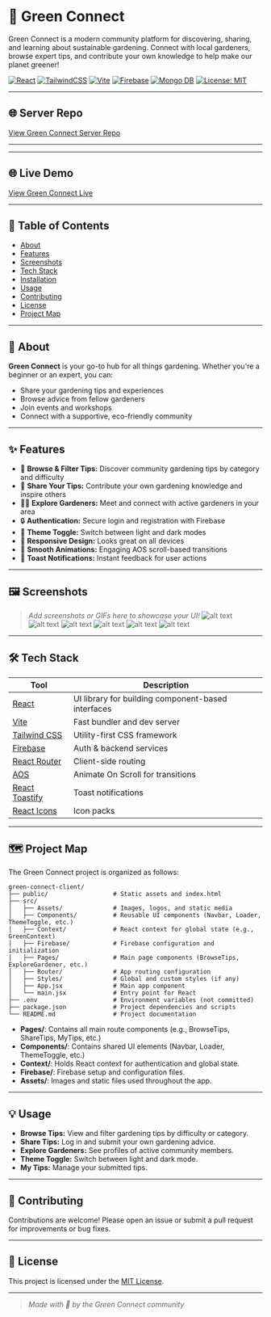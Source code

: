 # 🌱 Green Connect

Green Connect is a modern community platform for discovering, sharing, and learning about sustainable gardening. Connect with local gardeners, browse expert tips, and contribute your own knowledge to help make our planet greener!

[![React](https://img.shields.io/badge/React-19.x-61DAFB?logo=react)](https://reactjs.org/)
[![TailwindCSS](https://img.shields.io/badge/TailwindCSS-4.x-38B2AC?logo=tailwindcss)](https://tailwindcss.com/)
[![Vite](https://img.shields.io/badge/Vite-4.x-646CFF?logo=vite)](https://vitejs.dev/)
[![Firebase](https://img.shields.io/badge/Firebase-9.x-FFCA28?logo=firebase)](https://firebase.google.com/)
[![Mongo DB](https://img.shields.io/badge/MongoDB-6.6.x-38B2AC?logo=mongodb)](https://www.mongodb.com/)
[![License: MIT](https://img.shields.io/badge/License-MIT-yellow.svg)](LICENSE)

---

## 🌐 Server Repo

[View Green Connect Server Repo](https://github.com/tanmayislam2006/green-connect-server.git)

---
---

## 🌐 Live Demo

[View Green Connect Live](https://green-connect-app.web.app/)

---

## 📖 Table of Contents

- [About](#about)
- [Features](#features)
- [Screenshots](#screenshots)
- [Tech Stack](#tech-stack)
- [Installation](#installation)
- [Usage](#usage)
- [Contributing](#contributing)
- [License](#license)
- [Project Map](#project-map)

---

## 📌 About

**Green Connect** is your go-to hub for all things gardening. Whether you're a beginner or an expert, you can:
- Share your gardening tips and experiences
- Browse advice from fellow gardeners
- Join events and workshops
- Connect with a supportive, eco-friendly community

---

## ✨ Features

- 🌿 **Browse & Filter Tips:** Discover community gardening tips by category and difficulty
- 📝 **Share Your Tips:** Contribute your own gardening knowledge and inspire others
- 👩‍🌾 **Explore Gardeners:** Meet and connect with active gardeners in your area
- 🔒 **Authentication:** Secure login and registration with Firebase
- 🎨 **Theme Toggle:** Switch between light and dark modes
- 📱 **Responsive Design:** Looks great on all devices
- 🚀 **Smooth Animations:** Engaging AOS scroll-based transitions
- 🔔 **Toast Notifications:** Instant feedback for user actions

---

## 🖼️ Screenshots

> _Add screenshots or GIFs here to showcase your UI!_
![alt text](image.png)
![alt text](image-3.png)
![alt text](image-2.png)
![alt text](image-4.png)
![alt text](image-1.png)
![alt text](image-5.png)

---

## 🛠️ Tech Stack

| Tool                                                        | Description                                        |
| ----------------------------------------------------------- | -------------------------------------------------- |
| [React](https://reactjs.org/)                               | UI library for building component-based interfaces  |
| [Vite](https://vitejs.dev/)                                 | Fast bundler and dev server                        |
| [Tailwind CSS](https://tailwindcss.com/)                    | Utility-first CSS framework                        |
| [Firebase](https://firebase.google.com/)                    | Auth & backend services                            |
| [React Router](https://reactrouter.com/)                    | Client-side routing                                |
| [AOS](https://michalsnik.github.io/aos/)                    | Animate On Scroll for transitions                  |
| [React Toastify](https://fkhadra.github.io/react-toastify/) | Toast notifications                               |
| [React Icons](https://react-icons.github.io/react-icons/)   | Icon packs                                         |

---

## 🗺️ Project Map

The Green Connect project is organized as follows:

```
green-connect-client/
├── public/                  # Static assets and index.html
├── src/
│   ├── Assets/              # Images, logos, and static media
│   ├── Components/          # Reusable UI components (Navbar, Loader, ThemeToggle, etc.)
│   ├── Context/             # React context for global state (e.g., GreenContext)
│   ├── Firebase/            # Firebase configuration and initialization
│   ├── Pages/               # Main page components (BrowseTips, ExploreGardener, etc.)
│   ├── Router/              # App routing configuration
│   ├── Styles/              # Global and custom styles (if any)
│   ├── App.jsx              # Main app component
│   └── main.jsx             # Entry point for React
├── .env                     # Environment variables (not committed)
├── package.json             # Project dependencies and scripts
└── README.md                # Project documentation
```

- **Pages/**: Contains all main route components (e.g., BrowseTips, ShareTips, MyTips, etc.)
- **Components/**: Contains shared UI elements (Navbar, Loader, ThemeToggle, etc.)
- **Context/**: Holds React context for authentication and global state.
- **Firebase/**: Firebase setup and configuration files.
- **Assets/**: Images and static files used throughout the app.

---

## 💡 Usage

- **Browse Tips:** View and filter gardening tips by difficulty or category.
- **Share Tips:** Log in and submit your own gardening advice.
- **Explore Gardeners:** See profiles of active community members.
- **Theme Toggle:** Switch between light and dark mode.
- **My Tips:** Manage your submitted tips.

---

## 🤝 Contributing

Contributions are welcome! Please open an issue or submit a pull request for improvements or bug fixes.

---

## 📄 License

This project is licensed under the [MIT License](LICENSE).

---

> _Made with 🌱 by the Green Connect community_
